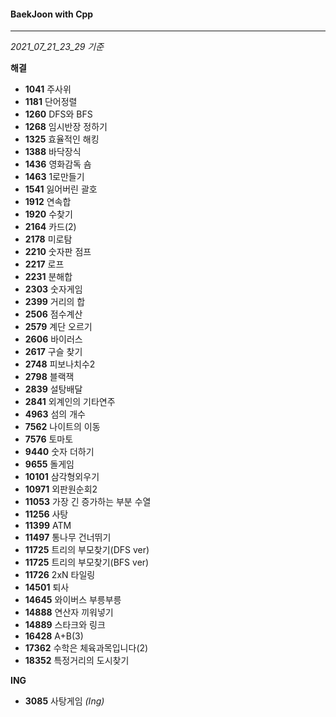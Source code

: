 #### BaekJoon with Cpp
___

*2021_07_21_23_29 기준*

**해결**

* __1041__ 주사위
* __1181__ 단어정렬
* __1260__ DFS와 BFS
* __1268__ 임시반장 정하기
* __1325__ 효율적인 해킹
* __1388__ 바닥장식
* __1436__ 영화감독 숌
* __1463__ 1로만들기
* __1541__ 잃어버린 괄호
* __1912__ 연속합
* __1920__ 수찾기
* __2164__ 카드(2)
* __2178__ 미로탐
* __2210__ 숫자판 점프
* __2217__ 로프
* __2231__ 분해합
* __2303__ 숫자게임
* __2399__ 거리의 합
* __2506__ 점수계산
* __2579__ 계단 오르기
* __2606__ 바이러스
* __2617__ 구슬 찾기
* __2748__ 피보나치수2
* __2798__ 블랙잭
* __2839__ 설탕배달
* __2841__ 외계인의 기타연주
* __4963__ 섬의 개수
* __7562__ 나이트의 이동
* __7576__ 토마토
* __9440__ 숫자 더하기
* __9655__ 돌게임
* __10101__ 삼각형외우기
* __10971__ 외판원순회2
* __11053__ 가장 긴 증가하는 부분 수열
* __11256__ 사탕
* __11399__ ATM
* __11497__ 통나무 건너뛰기
* __11725__ 트리의 부모찾기(DFS ver)
* __11725__ 트리의 부모찾기(BFS ver)
* __11726__ 2xN 타일링
* __14501__ 퇴사
* __14645__ 와이버스 부릉부릉
* __14888__ 연산자 끼워넣기
* __14889__ 스타크와 링크
* __16428__ A+B(3)
* __17362__ 수학은 체육과목입니다(2)
* __18352__ 특정거리의 도시찾기

**ING**

* __3085__ 사탕게임 _(Ing)_